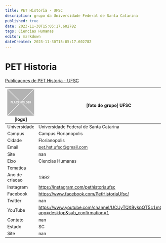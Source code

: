 ```yaml
---
title: PET Historia - UFSC
description: grupo da Universidade Federal de Santa Catarina
published: true
date: 2023-11-30T15:05:17.602782
tags: Ciencias Humanas
editor: markdown
dateCreated: 2023-11-30T15:05:17.602782
---
```


# PET Historia

[Publicacoes de PET Historia - UFSC](/atividade/183PETHistoriaUFSC/feed)

| ![placeholder.png](/placeholder.png) [logo] | [foto do grupo] UFSC         |
| ------------------------------------------- | ------------------------------------------------- |
| Universidade                                | Universidade Federal de Santa Catarina      |
| Campus                                      | Campus Florianopolis            |
| Cidade                                      | Florianopolis             |
| Email                                       | pet.hst.ufsc@gmail.com             |
| Site                                        | nan              |
| Eixo                                        | Ciencias Humanas              |
| Tematica                                    |           |
| Ano de criacao                              | 1992        |
| Instagram                                   | https://instagram.com/pethistoriaufsc         |
| Facebook                                    | https://www.facebook.com/PetHistoriaUfsc/          |
| Twitter                                     | nan           |
| YouTube                                     | https://www.youtube.com/channel/UCUyTQXBvkpQT5c1mC_ykrFw?app=desktop&sub_confirmation=1           |
| Contato                                     | nan         |
| Estado                                      |  SC            |
| Site                                        | nan |
